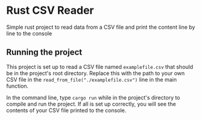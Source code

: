 # Rust CSV Reader

Simple rust project to read data from a CSV file and print the content line by line to the console

## Running the project

This project is set up to read a CSV file named ```examplefile.csv``` that should be in the project's root directory. Replace this with the path to your own CSV file in the ```read_from_file("./examplefile.csv")``` line in the main function.

In the command line, type ```cargo run``` while in the project's directory to compile and run the project. If all is set up correctly, you will see the contents of your CSV file printed to the console.
